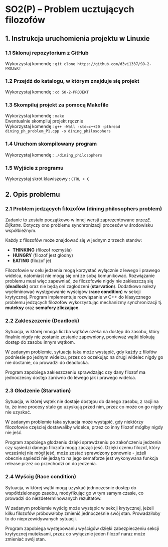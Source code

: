# SO2(P) – Problem ucztujących filozofów

## **1. Instrukcja uruchomienia projektu w Linuxie** ##

### 1.1 Sklonuj repozytorium z GitHub ###
Wykorzystaj komendę : ```git clone https://github.com/d3vi1337/SO-2-PROJEKT```

### 1.2 Przejdź do katalogu, w którym znajduje się projekt ###
Wykorzystaj komendę : ```cd SO-2-PROJEKT```

### 1.3 Skompiluj projekt za pomocą Makefile ###
Wykorzystaj komendę : `make`                                                                                         
Ewentualnie skompiluj projekt ręcznie                                                                                
Wykorzystaj komendę : ```g++ -Wall -std=c++20 -pthread dining_ph_problem_P1.cpp -o dining_philosophers```

### 1.4 Uruchom skompilowany program ###
Wykorzystaj komendę : ```./dining_philosophers```

### 1.5 Wyjście z programu ###
Wykorzystaj skrót klawiszowy : ```CTRL + C```

## **2. Opis problemu** ##

### 2.1 Problem jedzących filozofów (**dining philosophers problem**) ###
Zadanie to zostało początkowo w innej wersji zaprezentowane przez*E. Dijkstre*. Dotyczy ono problemu synchronizacji procesów w środowisku współbieżnym.
    
Każdy z filozofów może znajdować się w jednym z trzech stanów:
- **THINKING** (filozof rozmyśla)
- **HUNGRY** (filozof jest głodny)
- **EATING** (filozof je)

Filozofowie w celu jedzenia mogą korzystać wyłącznie z lewego i prawego widelca, natomiast nie mogą się
oni ze sobą komunikować. Rozwiązanie problemu musi więc zapewniać, że filozofowie nigdy nie zakleszczą
się (**deadlock**) oraz nie będą oni zagłodzeni (**starvation**). Dodatkowo należy wyeliminować występowanie wyścigów (**race condition**) w sekcji krytycznej. Program implementuje rozwiązanie w C++ do klasycznego problemu jedzących filozofów wykorzystując mechanizmy synchronizacji tj. **muteksy** oraz **semafory zliczające**.

### 2.2 Zakleszczenie (**Deadlock**) ###
Sytuacja, w której mnoga liczba wątków czeka na dostęp do zasobu, który finalnie nigdy nie zostanie 
zostanie zapewniony, ponieważ wątki blokują dostęp do zasobu innym wątkom. 

W zadanym problemie, sytuacja taka może wystąpić, gdy każdy z filofów podniesie po jednym widelcu, 
przez co oczekując na drugi widelec nigdy go nie dostanie, co prowadzi do deadlocka. 

Program zapobiega zakleszczeniu sprawdzając czy dany filozof ma jednoczesny dostęp zarówno do 
lewego jak i prawego widelca.

### 2.3 Głodzenie (**Starvation**) ###
Sytuacja, w której wątek nie dostaje dostępu do danego zasobu, z racji na to, że inne procesy stale 
go uzyskują przed nim, przez co może on go nigdy nie uzyskać.

W zadanym problemie taka sytuacja może wystąpić, gdy niektórzy filozofowie częściej dostawaliby 
widelce, przez co inny filozof mógłby nigdy nie jeść.

Program zapobiega głodzeniu dzięki sprawdzeniu po zakończeniu jedzenia czy sąsiedzi danego filozofa mogą zacząć
jeść. Dzięki czemu filozof, który wcześniej nie mógł jeść, może zostać sprawdzony ponownie - jeżeli obecnie 
sąsiedzi nie jedzą to na jego semaforze jest wykonywana funkcja release przez co przechodzi on do jedzenia.

### 2.4 Wyścig (**Race condition**) ###
Sytuacja, w której wątki mogą uzyskać jednocześnie dostęp do współdzielonego zasobu, modyfikując 
go w tym samym czasie, co prowadzi do niezdeterminowanych rezultatów. 

W zadanym problemie wyścig może wystąpic w sekcji krytycznej, jeżeli kilku filozofów próbowałoby 
zmienić jednocześnie swój stan. Prowadziłoby to do nieprzewidywanych sytuacji.

Program zapobiega występowaniu wyścigów dzięki zabezpieczeniu sekcji krytycznej muteksami, przez 
co wyłącznie jeden filozof naraz może zmieniać swój stan.